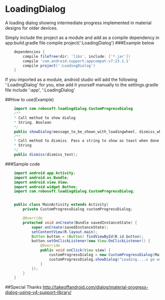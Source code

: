 # LoadingDialog
A loading dialog showing intermediate progress implemented in material designs for older devices.

Simply include the project as a module and add as a compile dependency in app:build.gradle file
compile project(':LoadingDialog')
###Example below
```gradle
    dependencies {
        compile fileTree(dir: 'libs', include: ['*.jar'])
        compile 'com.android.support:appcompat-v7:23.1.1'
        compile project(':LoadingDialog')
    }
```

If you imported as a module, android studio will add the following ':LoadingDialog' for you, else add it yourself
manually to the settings.gradle file
    include ':app', ':LoadingDialog'

##How to use(Example)
```java
    import com.robosoft.loadingdialog.CustomProgressDialog
    /**
    * Call method to show dialog
    * String, Boolean
    */
    public showDialog(message_to_be_shown_with_loadingwheel, dismiss_when_screen_is_clicked)
    /**
    * Call method to dismiss. Pass a string to show as toast when done
    * String
    */
    public dismiss(dismiss_text);
 ```

###Sample code
```java
    import android.app.Activity;
    import android.os.Bundle;
    import android.view.View;
    import android.widget.Button;
    import com.robosoft.loadingdialog.CustomProgressDialog;


    public class MainActivity extends Activity{
        private CustomProgressDialog customProgressDialog;

        @Override
        protected void onCreate(Bundle savedInstanceState) {
            super.onCreate(savedInstanceState);
            setContentView(R.layout.main);
            Button button = (Button) findViewById(R.id.button);
            button.setOnClickListener(new View.OnClickListener() {
                @Override
                public void onClick(View view) {
                    customProgressDialog = new CustomProgressDialog(MainActivity.this);
                    customProgressDialog.showDialog("Loading....u go wait tire", true);
                }
            });
        }
    }
```
##Special Thanks
http://takeoffandroid.com/dialog/material-progress-dialog-using-v4-support-library/
